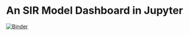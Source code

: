 # An SIR Model Dashboard in Jupyter 

[![Binder](https://mybinder.org/badge_logo.svg)](https://mybinder.org/v2/gh/vishnusivadasan/SIRModel/master?filepath=Model.ipynb)


